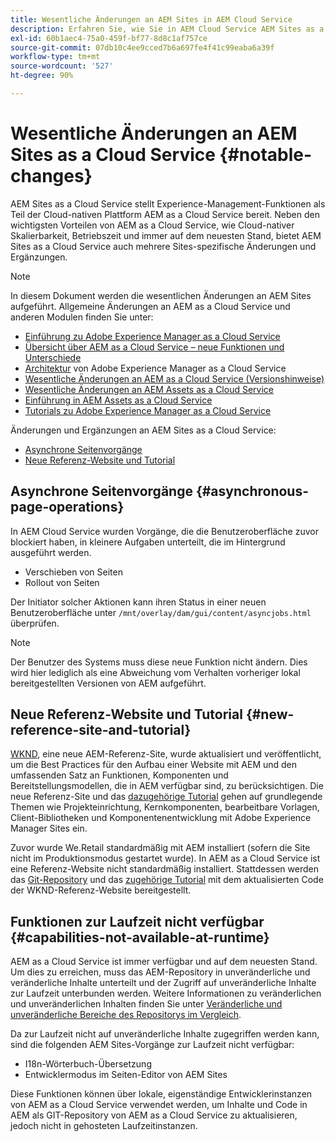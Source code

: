 ```yaml
---
title: Wesentliche Änderungen an AEM Sites in AEM Cloud Service
description: Erfahren Sie, wie Sie in AEM Cloud Service AEM Sites as a Cloud Service erstellen und verwalten sowie wichtige Änderungen an AEM Sites vornehmen können.
exl-id: 60b1aec4-75a0-459f-bf77-8d8c1af757ce
source-git-commit: 07db10c4ee9cced7b6a697fe4f41c99eaba6a39f
workflow-type: tm+mt
source-wordcount: '527'
ht-degree: 90%

---
```



# Wesentliche Änderungen an AEM Sites as a Cloud Service {#notable-changes}

AEM Sites as a Cloud Service stellt Experience-Management-Funktionen als Teil der Cloud-nativen Plattform AEM as a Cloud Service bereit. Neben den wichtigsten Vorteilen von AEM as a Cloud Service, wie Cloud-nativer Skalierbarkeit, Betriebszeit und immer auf dem neuesten Stand, bietet AEM Sites as a Cloud Service auch mehrere Sites-spezifische Änderungen und Ergänzungen.

>[!NOTE]
>In diesem Dokument werden die wesentlichen Änderungen an AEM Sites aufgeführt. Allgemeine Änderungen an AEM as a Cloud Service und anderen Modulen finden Sie unter:
>
>* [Einführung zu Adobe Experience Manager as a Cloud Service](/help/overview/introduction.md)
>* [Übersicht über AEM as a Cloud Service – neue Funktionen und Unterschiede](/help/overview/what-is-new-and-different.md)
>* [Architektur](/help/overview/architecture.md) von Adobe Experience Manager as a Cloud Service
>* [Wesentliche Änderungen an AEM as a Cloud Service (Versionshinweise)](/help/release-notes/aem-cloud-changes.md)
>* [Wesentliche Änderungen an AEM Assets as a Cloud Service](/help/assets/assets-cloud-changes.md)
>* [Einführung in AEM Assets as a Cloud Service](/help/assets/overview.md)
>* [Tutorials zu Adobe Experience Manager as a Cloud Service](https://experienceleague.adobe.com/docs/experience-manager-learn/cloud-service/overview.html?lang=de)

Änderungen und Ergänzungen an AEM Sites as a Cloud Service:

* [Asynchrone Seitenvorgänge](#asynchronous-page-operations)
* [Neue Referenz-Website und Tutorial](#new-reference-site-and-tutorial)

## Asynchrone Seitenvorgänge {#asynchronous-page-operations}

In AEM Cloud Service wurden Vorgänge, die die Benutzeroberfläche zuvor blockiert haben, in kleinere Aufgaben unterteilt, die im Hintergrund ausgeführt werden.

* Verschieben von Seiten
* Rollout von Seiten

Der Initiator solcher Aktionen kann ihren Status in einer neuen Benutzeroberfläche unter `/mnt/overlay/dam/gui/content/asyncjobs.html` überprüfen.

>[!NOTE]
>
>Der Benutzer des Systems muss diese neue Funktion nicht ändern. Dies wird hier lediglich als eine Abweichung vom Verhalten vorheriger lokal bereitgestellten Versionen von AEM aufgeführt.

## Neue Referenz-Website und Tutorial {#new-reference-site-and-tutorial}

[WKND](https://wknd.site/), eine neue AEM-Referenz-Site, wurde aktualisiert und veröffentlicht, um die Best Practices für den Aufbau einer Website mit AEM und den umfassenden Satz an Funktionen, Komponenten und Bereitstellungsmodellen, die in AEM verfügbar sind, zu berücksichtigen. Die neue Referenz-Site und das [dazugehörige Tutorial](https://experienceleague.adobe.com/docs/experience-manager-learn/getting-started-wknd-tutorial-develop/overview.html?lang=de) gehen auf grundlegende Themen wie Projekteinrichtung, Kernkomponenten, bearbeitbare Vorlagen, Client-Bibliotheken und Komponentenentwicklung mit Adobe Experience Manager Sites ein.

Zuvor wurde We.Retail standardmäßig mit AEM installiert (sofern die Site nicht im Produktionsmodus gestartet wurde). In AEM as a Cloud Service ist eine Referenz-Website nicht standardmäßig installiert. Stattdessen werden das [Git-Repository](https://github.com/adobe/aem-guides-wknd/) und das [zugehörige Tutorial](https://experienceleague.adobe.com/docs/experience-manager-learn/getting-started-wknd-tutorial-develop/overview.html?lang=de) mit dem aktualisierten Code der WKND-Referenz-Website bereitgestellt.

## Funktionen zur Laufzeit nicht verfügbar {#capabilities-not-available-at-runtime}

AEM as a Cloud Service ist immer verfügbar und auf dem neuesten Stand. Um dies zu erreichen, muss das AEM-Repository in unveränderliche und veränderliche Inhalte unterteilt und der Zugriff auf unveränderliche Inhalte zur Laufzeit unterbunden werden. Weitere Informationen zu veränderlichen und unveränderlichen Inhalten finden Sie unter [Veränderliche und unveränderliche Bereiche des Repositorys im Vergleich](/help/implementing/developing/introduction/aem-project-content-package-structure.md#mutable-vs-immutable).

Da zur Laufzeit nicht auf unveränderliche Inhalte zugegriffen werden kann, sind die folgenden AEM Sites-Vorgänge zur Laufzeit nicht verfügbar:

* I18n-Wörterbuch-Übersetzung
* Entwicklermodus im Seiten-Editor von AEM Sites

Diese Funktionen können über lokale, eigenständige Entwicklerinstanzen von AEM as a Cloud Service verwendet werden, um Inhalte und Code in AEM als GIT-Repository von AEM as a Cloud Service zu aktualisieren, jedoch nicht in gehosteten Laufzeitinstanzen.
